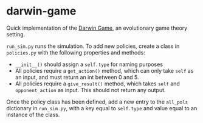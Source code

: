 # darwin-game

Quick implementation of the [Darwin Game](https://thezvi.wordpress.com/2017/11/15/the-darwin-game/), an evolutionary game theory setting.

`run_sim.py` runs the simulation. To add new policies, create a class in `policies.py` with the following properties and methods:
- `__init__()` should assign a `self.type` for naming purposes
- All policies require a `get_action()` method, which can only take `self` as an input, and must return an int between 0 and 5.
- All policies require a `give_result()` method, which takes `self` and `opponent_action` as input. This should not return any output.

Once the policy class has been defined, add a new entry to the `all_pols` dictionary in `run_sim.py`, with a key equal to `self.type` and value equal to an instance of the class.

